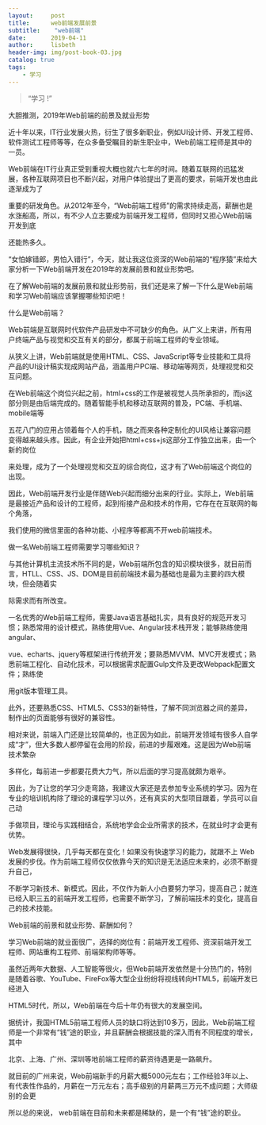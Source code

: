 ```yaml
---
layout:     post
title:      web前端发展前景
subtitle:    "web前端"
date:       2019-04-11
author:     lisbeth
header-img: img/post-book-03.jpg
catalog: true
tags:
    - 学习
---
```


> “学习 !”

大胆推测，2019年Web前端的前景及就业形势

近十年以来，IT行业发展火热，衍生了很多新职业，例如UI设计师、开发工程师、软件测试工程师等等，在众多备受瞩目的新生职业中，Web前端工程师是其中的一员。

Web前端在IT行业真正受到重视大概也就六七年的时间。随着互联网的迅猛发展，各种互联网项目也不断兴起，对用户体验提出了更高的要求，前端开发也由此逐渐成为了

重要的研发角色。从2012年至今，“Web前端工程师”的需求持续走高，薪酬也是水涨船高，所以，有不少人立志要成为前端开发工程师，但同时又担心Web前端开发到底

还能热多久。

“女怕嫁错郎，男怕入错行”，今天，就让我这位资深的Web前端的“程序猿”来给大家分析一下Web前端开发在2019年的发展前景和就业形势吧。

在了解Web前端的发展前景和就业形势前，我们还是来了解一下什么是Web前端和学习Web前端应该掌握哪些知识吧！

什么是Web前端？

Web前端是互联网时代软件产品研发中不可缺少的角色。从广义上来讲，所有用户终端产品与视觉和交互有关的部分，都属于前端工程师的专业领域。

从狭义上讲，Web前端就是使用HTML、CSS、JavaScript等专业技能和工具将产品的UI设计稿实现成网站产品，涵盖用户PC端、移动端等网页，处理视觉和交互问题。

在Web前端这个岗位兴起之前，html+css的工作是被视觉人员所承担的，而js这部分则是由后端完成的。随着智能手机和移动互联网的普及，PC端、手机端、mobile端等

五花八门的应用占领着每个人的手机，随之而来各种定制化的UI风格让兼容问题变得越来越头疼。因此，有企业开始把html+css+js这部分工作独立出来，由一个新的岗位

来处理，成为了一个处理视觉和交互的综合岗位，这才有了Web前端这个岗位的出现。

因此，Web前端开发行业是伴随Web兴起而细分出来的行业。实际上，Web前端是最接近产品和设计的工程师，起到衔接产品和技术的作用，它存在在互联网的每个角落，

我们使用的微信里面的各种功能、小程序等都离不开web前端技术。

做一名Web前端工程师需要学习哪些知识？

与其他计算机主流技术所不同的是，Web前端所包含的知识模块很多，就目前而言，HTLL、CSS、JS、DOM是目前前端技术最为基础也是最为主要的四大模块，但会随着实

际需求而有所改变。

一名优秀的Web前端工程师，需要Java语言基础扎实，具有良好的规范开发习惯；熟悉常用的设计模式，熟练使用Vue、Angular技术栈开发；能够熟练使用angular、

vue、echarts、jquery等框架进行传统开发；要熟悉MVVM、MVC开发模式；熟悉前端工程化、自动化技术，可以根据需求配置Gulp文件及更改Webpack配置文件；熟练使

用git版本管理工具。

此外，还要熟悉CSS、HTML5、CSS3的新特性，了解不同浏览器之间的差异，制作出的页面能够有很好的兼容性。

相对来说，前端入门还是比较简单的，也正因为如此，前端开发领域有很多人自学成“才”，但大多数人都停留在会用的阶段，前进的步履艰难。这是因为Web前端技术繁杂

多样化，每前进一步都要花费大力气，所以后面的学习提高就颇为艰辛。

因此，为了让您的学习少走弯路，我建议大家还是去参加专业系统的学习。因为在专业的培训机构除了理论的课程学习以外，还有真实的大型项目跟着，学员可以自己动

手做项目，理论与实践相结合，系统地学会企业所需求的技术，在就业时才会更有优势。

Web发展得很快，几乎每天都在变化！如果没有快速学习的能力，就跟不上 Web发展的步伐。作为前端工程师仅仅依靠今天的知识是无法适应未来的，必须不断提升自己，

不断学习新技术、新模式。因此，不仅作为新人小白要努力学习，提高自己；就连已经入职三五的前端开发工程师，也需要不断学习，了解前端技术的变化，提高自己的技术技能。

Web前端的前景和就业形势、薪酬如何？

学习Web前端的就业面很广，选择的岗位有：前端开发工程师、资深前端开发工程师、网站重构工程师、前端架构师等等。

虽然近两年大数据、人工智能等很火，但Web前端开发依然是十分热门的，特别是随着谷歌、YouTube、FireFox等大型企业纷纷将视线转向HTML5，前端开发已经进入

HTML5时代，所以，Web前端在今后十年仍有很大的发展空间。

据统计，我国HTML5前端工程师人员的缺口将达到10多万，因此，Web前端工程师是一个非常有“钱”途的职业，并且薪酬会根据技能的深入而有不同程度的增长，其中

北京、上海、广州、深圳等地前端工程师的薪资待遇更是一路飙升。

就目前的广州来说，Web前端新手的月薪大概5000元左右；工作经验3年以上、有代表性作品的，月薪在一万元左右；高手级别的月薪两三万元不成问题；大师级别的会更



所以总的来说， web前端在目前和未来都是稀缺的，是一个有“钱”途的职业。
